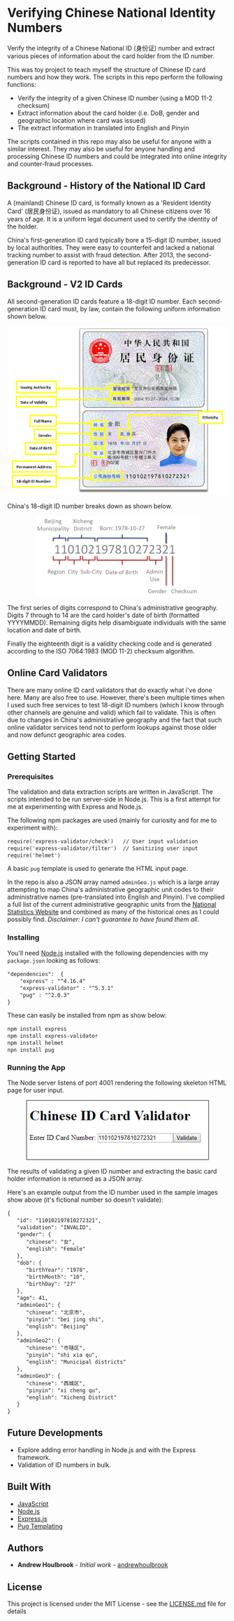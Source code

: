 # Verifying Chinese National Identity Numbers

Verify the integrity of a Chinese National ID (身份证) number and extract various pieces of information about the card holder from the ID number.

This was toy project to teach myself the structure of Chinese ID card numbers and how they work. The scripts in this repo perform the following functions:

- Verify the integrity of a given Chinese ID number (using a MOD 11-2 checksum)
- Extract information about the card holder (i.e. DoB, gender and geographic location where card was issued)
- The extract information in translated into English and Pinyin

The scripts contained in this repo may also be useful for anyone with a similar interest. They may also be useful for anyone handling and processing Chinese ID numbers and could be integrated into online integrity and counter-fraud processes.     

## Background - History of the National ID Card

A (mainland) Chinese ID card,  is formally known as a 'Resident Identity Card' (居民身份证), issued as mandatory to all Chinese citizens over 16 years of age. It is a uniform legal document used to certify the identity of the holder.  

China's first-generation ID card typically bore a 15-digit ID number, issued by local authorities. They were easy to counterfeit and lacked a national tracking number to assist with fraud detection. After 2013, the second-generation ID card is reported to have all but replaced its predecessor. 

## Background - V2 ID Cards

All second-generation ID cards feature a 18-digit ID number. Each second-generation ID card must, by law, contain the following uniform information shown below.

<p align="center">
  <img src="/doc/ID_Card.png">
</p>

China's 18-digit ID number breaks down as shown below. 

<p align="center">
  <img src="/doc/ID_NumString.png">
</p>

The first series of digits correspond to China's administrative geography. Digits 7 through to 14 are the card holder's date of birth (formatted YYYYMMDD). Remaining digits help disambiguate individuals with the same location and date of birth. 

Finally the eighteenth digit is a validity checking code and is generated according to the ISO 7064:1983 (MOD 11-2) checksum algorithm. 

## Online Card Validators

There are many online ID card validators that do exactly what i've done here. Many are also free to use. However, there's been multiple times when I used such free services to test 18-digit ID numbers (which I know through other channels are genuine and valid) which fail to validate. This is often due to changes in China's administrative geography and the fact that such online validator services tend not to perform lookups against those older and now defunct geographic area codes.

## Getting Started

### Prerequisites

The validation and data extraction scripts are written in JavaScript. The scripts intended to be run server-side in Node.js. This is a first attempt for me at experimenting with Express and Node.js. 

The following npm packages are used (mainly for curiosity and for me to experiment with):

```
require('express-validator/check')   // User input validation
require('express-validator/filter')  // Sanitizing user input
require('helmet')
```

A basic ```pug``` template is used to generate the HTML input page.

In the repo is also a JSON array named ```adminGeo.js``` which is a large array attempting to map China's administrative geographic unit codes to their administrative names (pre-translated into English and Pinyin). 
I've complied a full list of the current administrative geographic units from the [National Statistics Website](https://stats.gov.cn) and combined as many of the historical ones as I could possibly find. *Disclaimer: I can't guarantee to have found them all.*

### Installing

You'll need [Node.js]( https://nodejs.org) installed with the following dependencies with my ```package.json``` looking as follows:

```
"dependencies":  { 
	"express" : "^4.16.4"
 	"express-validator" : "^5.3.1"
	"pug" : "^2.0.3"
}
```

These can easily be installed from npm as show below:  

```
npm install express
npm install express-validator
npm install helmet
npn install pug
```

### Running the App

The Node server listens of port 4001 rendering the following skeleton HTML page for user input.

<p align="center">
  <img src="/doc/form.png">
</p>

The results of validating a given ID number and extracting the basic card holder information is returned as a JSON array. 

Here's an example output from the ID number used in the sample images show above (it's fictional number so doesn't validate):

```
{
   "id": "110102197810272321",
   "validation": "INVALID",
   "gender": {
      "chinese": "女",
      "english": "Female"
   },
   "dob": {
      "birthYear": "1978",
      "birthMonth": "10",
      "birthDay": "27"
   },
   "age": 41,
   "adminGeo1": {
      "chinese": "北京市",
      "pinyin": "bei jing shi",
      "english": "Beijing"
   },
   "adminGeo2": {
      "chinese": "市辖区",
      "pinyin": "shi xia qu",
      "english": "Municipal districts"
   },
   "adminGeo3": {
      "chinese": "西城区",
      "pinyin": "xi cheng qu",
      "english": "Xicheng District"
   }
}
```

## Future Developments

* Explore adding error handling in Node.js and with the Express framework.
* Validation of ID numbers in bulk. 

## Built With

* [JavaScript](https://developer.mozilla.org/en-US/docs/Web/JavaScript)
* [Node.js](https://nodejs.org)
* [Express.js]( http://expressjs.com/)
* [Pug Templating](https://pugjs.org/api/getting-started.html)

## Authors

* **Andrew Houlbrook** - *Initial work* - [andrewhoulbrook](https://github.com/andrewhoulbrook)

## License

This project is licensed under the MIT License - see the [LICENSE.md](LICENSE.md) file for details
